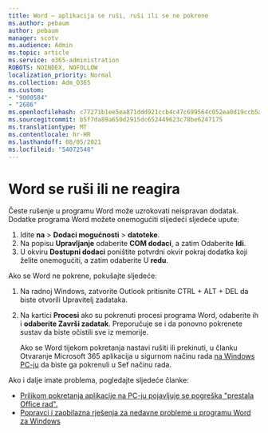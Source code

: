 ```yaml
---
title: Word – aplikacija se ruši, ruši ili se ne pokrene
ms.author: pebaum
author: pebaum
manager: scotv
ms.audience: Admin
ms.topic: article
ms.service: o365-administration
ROBOTS: NOINDEX, NOFOLLOW
localization_priority: Normal
ms.collection: Adm_O365
ms.custom:
- "9000584"
- "2686"
ms.openlocfilehash: c77271b1ee5ea871ddd921ccb4c47c699564c052ea0d19ccb5aabec2cfb5edc3
ms.sourcegitcommit: b5f7da89a650d2915dc652449623c78be6247175
ms.translationtype: MT
ms.contentlocale: hr-HR
ms.lasthandoff: 08/05/2021
ms.locfileid: "54072548"
---
```

# <a name="word-crashes-or-doesnt-respond"></a>Word se ruši ili ne reagira

Česte rušenje u programu Word može uzrokovati neispravan dodatak. Dodatke programa Word možete onemogućiti slijedeći sljedeće upute:

1. Idite **na**  >  **Dodaci mogućnosti**  >  **datoteke**.
2. Na popisu **Upravljanje** odaberite **COM dodaci**, a zatim Odaberite **Idi**.
3. U okviru **Dostupni dodaci** poništite potvrdni okvir pokraj dodatka koji želite onemogućiti, a zatim odaberite U **redu**.

Ako se Word ne pokrene, pokušajte sljedeće:

1.   Na radnoj Windows, zatvorite Outlook pritisnite CTRL + ALT + DEL da biste otvorili Upravitelj zadataka. 
2. Na kartici **Procesi** ako su pokrenuti procesi programa Word, odaberite ih i **odaberite Završi zadatak**. Preporučuje se i da ponovno pokrenete sustav da biste očistili sve iz memorije.

    Ako se Word tijekom pokretanja nastavi rušiti ili prekinuti, u članku Otvaranje Microsoft 365 aplikacija u sigurnom načinu rada [na Windows PC-ju](https://support.office.com/article/Open-Office-apps-in-safe-mode-on-a-Windows-PC-dedf944a-5f4b-4afb-a453-528af4f7ac72) da biste ga pokrenuli u Sef načinu rada.

Ako i dalje imate problema, pogledajte sljedeće članke: 
- [Prilikom pokretanja aplikacije na PC-ju pojavljuje se pogreška "prestala Office rad".](https://support.office.com/article/52bd7985-4e99-4a35-84c8-2d9b8301a2fa)
- [Popravci i zaobilazna rješenja za nedavne probleme u programu Word za Windows](https://support.office.com/article/bf6bf17c-2807-4871-83ce-e337ae8f0b86)